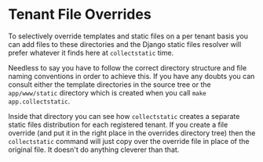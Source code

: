 # Tenant File Overrides

To selectively override templates and static files on a per tenant basis you
can add files to these directories and the Django static files resolver will
prefer whatever it finds here at `collectstatic` time.

Needless to say you have to follow the correct directory structure and file
naming conventions in order to achieve this. If you have any doubts you can
consult either the template directories in the source tree or the
`app/www/static` directory which is created when you call `make
app.collectstatic`.

Inside that directory you can see how `collectstatic` creates a separate static
files distribution for each registered tenant. If you create a file override
(and put it in the right place in the overrides directory tree) then the
`collectstatic` command will just copy over the override file in place of the
original file. It doesn't do anything cleverer than that.
